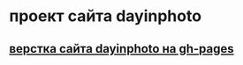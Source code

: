 # проект сайта dayinphoto
## [верстка сайта dayinphoto на gh-pages](http://mauserkurz.github.io/dayinphoto/)
